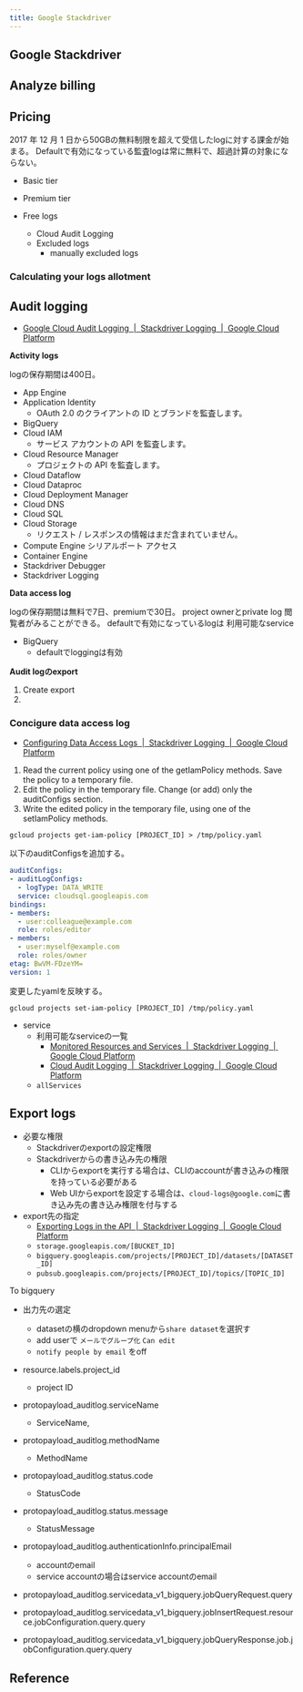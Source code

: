 ```yaml
---
title: Google Stackdriver
---
```


## Google Stackdriver


## Analyze billing



## Pricing
2017 年 12 月 1 日から50GBの無料制限を超えて受信したlogに対する課金が始まる。
Defaultで有効になっている監査logは常に無料で、超過計算の対象にならない。

* Basic tier
* Premium tier

* Free logs
    * Cloud Audit Logging
    * Excluded logs
        * manually excluded logs



### Calculating your logs allotment


## Audit logging
* [Google Cloud Audit Logging  |  Stackdriver Logging  |  Google Cloud Platform](https://cloud.google.com/logging/docs/audit/#data_access_logs)

**Activity logs**

logの保存期間は400日。

* App Engine
* Application Identity
    * OAuth 2.0 のクライアントの ID とブランドを監査します。
* BigQuery
* Cloud IAM
    * サービス アカウントの API を監査します。
* Cloud Resource Manager
    * プロジェクトの API を監査します。
* Cloud Dataflow
* Cloud Dataproc
* Cloud Deployment Manager
* Cloud DNS
* Cloud SQL
* Cloud Storage
    * リクエスト / レスポンスの情報はまだ含まれていません。
* Compute Engine シリアルポート アクセス
* Container Engine
* Stackdriver Debugger
* Stackdriver Logging

**Data access log**

logの保存期間は無料で7日、premiumで30日。
project ownerとprivate log 閲覧者がみることができる。
defaultで有効になっているlogは
利用可能なservice

* BigQuery
    * defaultでloggingは有効


**Audit logのexport**

1. Create export
2. 

### Concigure data access log
* [Configuring Data Access Logs  |  Stackdriver Logging  |  Google Cloud Platform](https://cloud.google.com/logging/docs/audit/configure-data-access)




1. Read the current policy using one of the getIamPolicy methods. Save the policy to a temporary file.
1. Edit the policy in the temporary file. Change (or add) only the auditConfigs section.
1. Write the edited policy in the temporary file, using one of the setIamPolicy methods.

```
gcloud projects get-iam-policy [PROJECT_ID] > /tmp/policy.yaml
```

以下のauditConfigsを追加する。

```yaml
auditConfigs:
- auditLogConfigs:
  - logType: DATA_WRITE
  service: cloudsql.googleapis.com
bindings:
- members:
  - user:colleague@example.com
  role: roles/editor
- members:
  - user:myself@example.com
  role: roles/owner
etag: BwVM-FDzeYM=
version: 1
```

変更したyamlを反映する。

```
gcloud projects set-iam-policy [PROJECT_ID] /tmp/policy.yaml
```

* service
    * 利用可能なserviceの一覧
        * [Monitored Resources and Services  |  Stackdriver Logging  |  Google Cloud Platform](https://cloud.google.com/logging/docs/api/v2/resource-list#service-names)
        * [Cloud Audit Logging  |  Stackdriver Logging  |  Google Cloud Platform](https://cloud.google.com/logging/docs/audit/#services)
    * `allServices`


## Export logs

* 必要な権限
    * Stackdriverのexportの設定権限
    * Stackdriverからの書き込み先の権限
        * CLIからexportを実行する場合は、CLIのaccountが書き込みの権限を持っている必要がある
        * Web UIからexportを設定する場合は、`cloud-logs@google.com`に書き込み先の書き込み権限を付与する
* export先の指定
    * [Exporting Logs in the API  |  Stackdriver Logging  |  Google Cloud Platform](https://cloud.google.com/logging/docs/api/tasks/exporting-logs?hl=en_US&_ga=2.93541725.-1335872466.1495156691#about_sinks)
    * `storage.googleapis.com/[BUCKET_ID]`
    * `bigquery.googleapis.com/projects/[PROJECT_ID]/datasets/[DATASET_ID]`
    * `pubsub.googleapis.com/projects/[PROJECT_ID]/topics/[TOPIC_ID]`

To bigquery

* 出力先の選定
    * datasetの横のdropdown menuから`share dataset`を選択す
    * add userで `メールでグループ化` `Can edit`
    * `notify people by email` をoff

* resource.labels.project_id
    * project ID
* protopayload_auditlog.serviceName
    * ServiceName,
* protopayload_auditlog.methodName
    * MethodName
* protopayload_auditlog.status.code
    * StatusCode
* protopayload_auditlog.status.message
    * StatusMessage
* protopayload_auditlog.authenticationInfo.principalEmail
    * accountのemail
    * service accountの場合はservice accountのemail
* protopayload_auditlog.servicedata_v1_bigquery.jobQueryRequest.query
* protopayload_auditlog.servicedata_v1_bigquery.jobInsertRequest.resource.jobConfiguration.query.query
* protopayload_auditlog.servicedata_v1_bigquery.jobQueryResponse.job.jobConfiguration.query.query

## Reference

